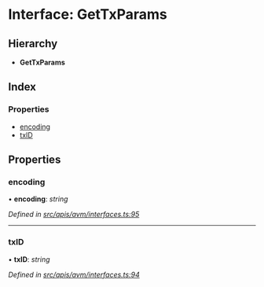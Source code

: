 # Interface: GetTxParams

## Hierarchy

- **GetTxParams**

## Index

### Properties

- [encoding](avm_interfaces.gettxparams#encoding)
- [txID](avm_interfaces.gettxparams#txid)

## Properties

### encoding

• **encoding**: _string_

_Defined in [src/apis/avm/interfaces.ts:95](https://github.com/chain4travel/caminojs/blob/3883166/src/apis/avm/interfaces.ts#L95)_

---

### txID

• **txID**: _string_

_Defined in [src/apis/avm/interfaces.ts:94](https://github.com/chain4travel/caminojs/blob/3883166/src/apis/avm/interfaces.ts#L94)_
